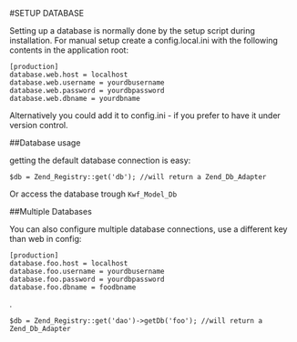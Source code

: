 #SETUP DATABASE

Setting up a database is normally done by the setup script during installation. For manual setup create a config.local.ini with the following contents in the application root:

    [production]
    database.web.host = localhost
    database.web.username = yourdbusername
    database.web.password = yourdbpassword
    database.web.dbname = yourdbname
    
Alternatively you could add it to config.ini - if you prefer to have it under version control.

##Database usage

getting the default database connection is easy:

    $db = Zend_Registry::get('db'); //will return a Zend_Db_Adapter
    
Or access the database trough `Kwf_Model_Db`

##Multiple Databases

You can also configure multiple database connections, use a different key than web in config:

    [production]
    database.foo.host = localhost
    database.foo.username = yourdbusername
    database.foo.password = yourdbpassword
    database.foo.dbname = foodbname
.

    $db = Zend_Registry::get('dao')->getDb('foo'); //will return a Zend_Db_Adapter
